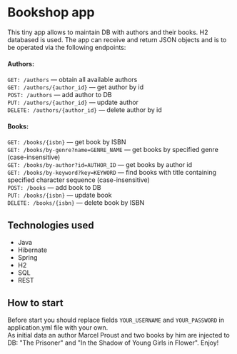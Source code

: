 # Bookshop app

This tiny app allows to maintain DB with authors and their books. H2 databased is used. 
The app can receive and return JSON objects and is to be operated via the following endpoints:

#### Authors:

```GET: /authors``` — obtain all available authors<br>
```GET: /authors/{author_id}``` — get author by id<br>
```POST: /authors``` — add author to DB<br>
```PUT: /authors/{author_id}``` — update author<br>
```DELETE: /authors/{author_id}``` — delete author by id<br>

#### Books:

```GET: /books/{isbn}``` — get book by ISBN<br>
```GET: /books/by-genre?name=GENRE_NAME``` — get books by specified genre (case-insensitive)<br>
```GET: /books/by-author?id=AUTHOR_ID``` — get books by author id<br>
```GET: /books/by-keyword?key=KEYWORD``` — find books with title containing specified 
character sequence (case-insensitive)<br>
```POST: /books``` — add book to DB<br>
```PUT: /books/{isbn}``` — update book<br>
```DELETE: /books/{isbn}``` — delete book by ISBN<br>

## Technologies used

* Java
* Hibernate
* Spring
* H2
* SQL
* REST

## How to start

Before start you should replace fields ```YOUR_USERNAME``` 
and ```YOUR_PASSWORD``` in application.yml file with your own.<br>
As initial data an author Marcel Proust and two books by him are injected to DB: "The Prisoner" and
"In the Shadow of Young Girls in Flower". Enjoy!
